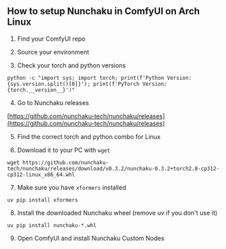 ## How to setup Nunchaku in ComfyUI on Arch Linux

1. Find your ComfyUI repo

2. Source your environment

3. Check your torch and python versions

`python -c "import sys; import torch; print(f'Python Version: {sys.version.split()[0]}'); print(f'PyTorch Version: {torch.__version__}')"`

4. Go to Nunchaku releases

[https://github.com/nunchaku-tech/nunchaku/releases](https://github.com/nunchaku-tech/nunchaku/releases)

5. Find the correct torch and python combo for Linux

6. Download it to your PC with `wget`

`wget https://github.com/nunchaku-tech/nunchaku/releases/download/v0.3.2/nunchaku-0.3.2+torch2.8-cp312-cp312-linux_x86_64.whl`

7. Make sure you have `xformers` installed

`uv pip install xformers`

8. Install the downloaded Nunchaku wheel (remove uv if you don't use it)

`uv pip install nunchaku-*.whl`

9. Open ComfyUI and install Nunchaku Custom Nodes

